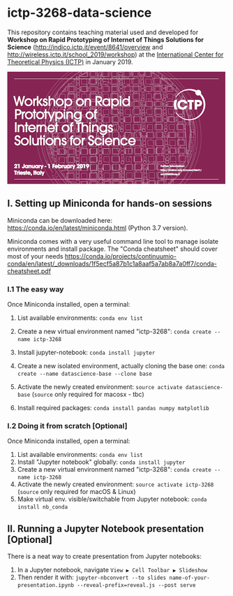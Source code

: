 # ictp-3268-data-science

This repository contains teaching material used and developed for **Workshop on Rapid Prototyping of Internet of Things Solutions for Science** (http://indico.ictp.it/event/8641/overview and http://wireless.ictp.it/school_2019/workshop) at the [International Center for Theoretical Physics (ICTP)](https://www.ictp.it/) in January 2019.

![Poster](lectures/img/poster.png)

## I. Setting up Miniconda for hands-on sessions
Miniconda can be downloaded here: https://conda.io/en/latest/miniconda.html (Python 3.7 version).

Miniconda comes with a very useful command line tool to manage isolate environments and install package. The "Conda cheatsheet" should cover most of your needs https://conda.io/projects/continuumio-conda/en/latest/_downloads/1f5ecf5a87b1c1a8aaf5a7ab8a7a0ff7/conda-cheatsheet.pdf

### I.1 The easy way
Once Miniconda installed, open a terminal:

1. List available environments: `conda env list`
2. Create a new virtual environment named "ictp-3268": `conda create --name ictp-3268`


2. Install jupyter-notebook: `conda install jupyter`
3. Create a new isolated environment, actually cloning the base one: `conda create --name datascience-base --clone base`
4. Activate the newly created environment: `source activate datascience-base` (`source` only required for macosx - tbc)
5. Install required packages: `conda install pandas numpy matplotlib`

### I.2 Doing it from scratch [Optional]
Once Miniconda installed, open a terminal:

1. List available environments: `conda env list`
2. Install "Jupyter notebook" globally: `conda install jupyter`
2. Create a new virtual environment named "ictp-3268": `conda create --name ictp-3268`
3. Activate the newly created environment: `source activate ictp-3268` (`source` only required for macOS & Linux)
4. Make virtual env. visible/switchable from Jupyter notebook: `conda install nb_conda`


## II. Running a Jupyter Notebook presentation [Optional]
There is a neat way to create presentation from Jupyter notebooks:

1. In a Jupyter notebook, navigate `View ▶ Cell Toolbar ▶ Slideshow`
2. Then render it with: `jupyter-nbconvert --to slides name-of-your-presentation.ipynb --reveal-prefix=reveal.js --post serve`
